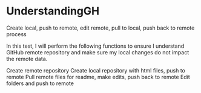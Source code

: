 # UnderstandingGH
Create local, push to remote, edit remote, pull to local, push back to remote process

In this test, I will perform the following functions to ensure I understand GitHub remote repository and make sure my local changes do not impact the remote data.

Create remote repository
Create local repository with html files, push to remote
Pull remote files for readme, make edits, push back to remote
Edit folders and push to remote
